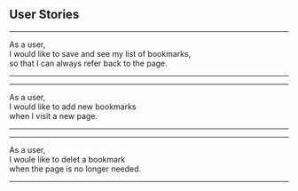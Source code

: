 ## User Stories

----
As a user,<br>
I would like to save and see my list of bookmarks,<br>
so that I can always refer back to the page.

----

----
As a user, <br>
I would like to add new bookmarks <br>
when I visit a new page.

----

----
As a user, <br>
I woule like to delet a bookmark <br>
when the page is no longer needed.

----
